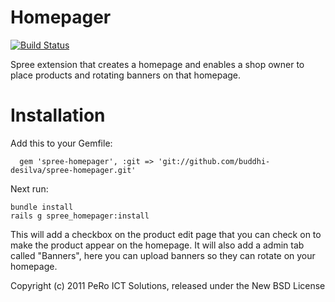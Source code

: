 Homepager
=========

[![Build Status](https://secure.travis-ci.org/buddhi-desilva/spree-homepager.png)](http://travis-ci.org/buddhi-desilva/spree-homepager)

Spree extension that creates a homepage and enables a shop owner to place products and rotating banners on that homepage.

Installation
============

Add this to your Gemfile:

      gem 'spree-homepager', :git => 'git://github.com/buddhi-desilva/spree-homepager.git'

Next run:

    bundle install
    rails g spree_homepager:install

This will add a checkbox on the product edit page that you can check on to make the product appear on the homepage.
It will also add a admin tab called "Banners", here you can upload banners so they can rotate on your homepage.

Copyright (c) 2011 PeRo ICT Solutions, released under the New BSD License
